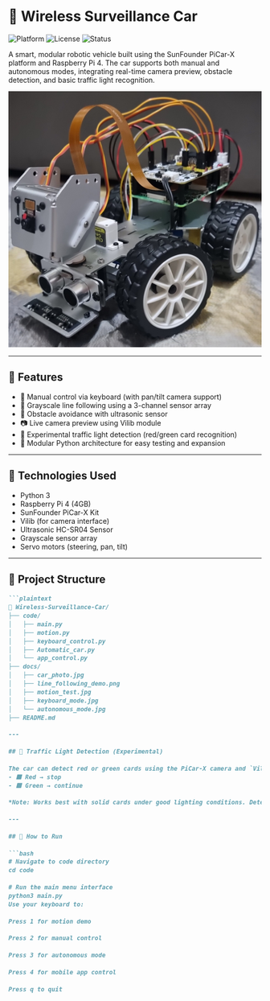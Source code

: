# 🚗 Wireless Surveillance Car
![Platform](https://img.shields.io/badge/Platform-Raspberry%20Pi-lightgrey?logo=raspberrypi)
![License](https://img.shields.io/badge/License-MIT-green)
![Status](https://img.shields.io/badge/Project-Active-brightgreen)

A smart, modular robotic vehicle built using the SunFounder PiCar-X platform and Raspberry Pi 4. The car supports both manual and autonomous modes, integrating real-time camera preview, obstacle detection, and basic traffic light recognition.

![Overview of the Car](docs/Car_image.jpg)

---

## 🧠 Features

- 🔧 Manual control via keyboard (with pan/tilt camera support)
- 🧭 Grayscale line following using a 3-channel sensor array
- 🚧 Obstacle avoidance with ultrasonic sensor
- 📷 Live camera preview using Vilib module
- 🚦 Experimental traffic light detection (red/green card recognition)
- 🧪 Modular Python architecture for easy testing and expansion

---

## 🧰 Technologies Used

- Python 3
- Raspberry Pi 4 (4GB)
- SunFounder PiCar-X Kit
- Vilib (for camera interface)
- Ultrasonic HC-SR04 Sensor
- Grayscale sensor array
- Servo motors (steering, pan, tilt)

---

## 📂 Project Structure
```markdown
```plaintext
📂 Wireless-Surveillance-Car/
├── code/
│   ├── main.py
│   ├── motion.py
│   ├── keyboard_control.py
│   ├── Automatic_car.py
│   └── app_control.py
├── docs/
│   ├── car_photo.jpg
│   ├── line_following_demo.png
│   ├── motion_test.jpg
│   ├── keyboard_mode.jpg
│   └── autonomous_mode.jpg
├── README.md

---

## 🚦 Traffic Light Detection (Experimental)

The car can detect red or green cards using the PiCar-X camera and `Vilib.color_detect()`:
- 🟥 Red → stop
- 🟩 Green → continue

*Note: Works best with solid cards under good lighting conditions. Detection timeout is used to prevent stalling.*

---

## 🧪 How to Run

```bash
# Navigate to code directory
cd code

# Run the main menu interface
python3 main.py
Use your keyboard to:

Press 1 for motion demo

Press 2 for manual control

Press 3 for autonomous mode

Press 4 for mobile app control

Press q to quit
